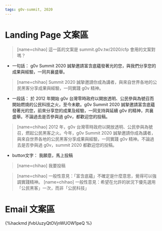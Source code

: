 ```yaml
---
tags: g0v-summit, 2020
---
```

# Landing Page 文案區
> [name=chihao] 這一區的文案是 summit.g0v.tw/2020/cfp 會用的文案對嗎？

- 一句話：
g0v Summit 2020 誠摯邀請富含底蘊發著光的您，與我們分享您的成果與經驗，一同共襄盛舉。
> [name=chihao] Summit 2020 誠摯邀請你成為講者，與來自世界各地的公民黑客分享成果與經驗，一同實踐 g0v 精神。
- 一段話：
於 2012 年開始 g0v 台灣零時政府以開放透明、公民參與為號召而開始燃燒的公民科技之火，至今未歇。g0v Summit 2020 誠摯邀請富含底蘊發著光的您，前來分享您的成果及經驗，一同支持與延續 g0v 的精神，共襄盛舉。不論過去是否參與過 g0v，都歡迎您的投稿。
> [name=chihao] 2012 年，g0v 台灣零時政府以開放透明、公民參與為號召，燃起公民黑客之火。今年，g0v Summit 2020 誠摯邀請你成為講者，與來自世界各地的公民黑客分享成果與經驗，一同實踐 g0v 精神。不論過去是否參與過 g0v，summit 2020 都歡迎您的投稿。
- button文字：
我願意，馬上投稿
> [name=chihao] 我要投稿

> [name=chihao] 一般性意見：「富含底蘊」不確定是什麼意思，覺得可以強調實踐精神。
> [name=chihao] 一般性意見：希望在允許的狀況下優先選用「公民黑客」一次，而非「公民科技」

# Email 文案區


{%hackmd jfvbUuzyQtOVjnWUOW1peQ %}